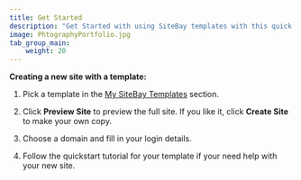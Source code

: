 ```yaml
---
title: Get Started
description: "Get Started with using SiteBay templates with this quick start tutorial. Pick a template, create a site, and modify it."
image: PhtographyPortfolio.jpg
tab_group_main:
    weight: 20
---
```



**Creating a new site with a template:**

1.  Pick a template in the [My SiteBay Templates](https://my.sitebay.org/templates) section. 

1.  Click **Preview Site** to preview the full site. If you like it, click **Create Site** to make your own copy.

1.  Choose a domain and fill in your login details. 

1.  Follow the quickstart tutorial for your template if your need help with your new site.

